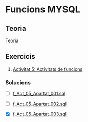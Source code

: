 # Funcions MYSQL

## Teoria
[Teoria](teoria/README.md)


## Exercicis
1. [Activitat 5: Activitats de funcions](https://drive.google.com/open?id=1tIpui-YQIlb9G6jrr3L2NyBL1pK-BMGW)
  
### Solucions
- [ ] [f_Act_05_Apartat_001.sql](exercicis/f_Act_05_Apartat_001.sql)
- [ ] [f_Act_05_Apartat_002.sql](exercicis/f_Act_05_Apartat_002.sql)
- [x] [f_Act_05_Apartat_003.sql](exercicis/f_Act_05_Apartat_003.sql)


